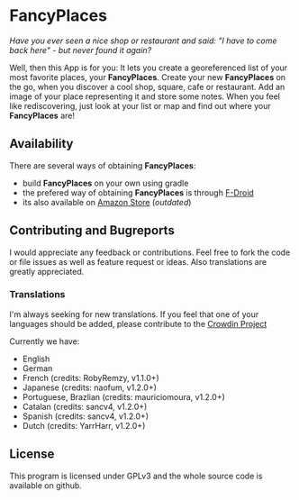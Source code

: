# FancyPlaces
*Have you ever seen a nice shop or restaurant and said: "I have to come back here" - but never found it again?*

Well, then this App is for you: It lets you create a georeferenced list of your most favorite places, your **FancyPlaces**.  Create your new **FancyPlaces** on the go, when you discover a cool shop, square, cafe or restaurant. Add an image of your place representing it and store some notes. When you feel like rediscovering, just look at your list or map and find out where your **FancyPlaces** are!

## Availability
There are several ways of obtaining **FancyPlaces**:
* build **FancyPlaces** on your own using gradle
* the prefered way of obtaining **FancyPlaces** is through [F-Droid](https://f-droid.org/repository/browse/?fdcategory=Navigation&fdid=com.gabm.fancyplaces)
* its also available on [Amazon Store](http://www.amazon.de/Private-Developer-Fancy-Places/dp/B00Y2T3SFO) (*outdated*)

## Contributing and Bugreports
I would appreciate any feedback or contributions. Feel free to fork the code or file issues as well as feature request or ideas. Also translations are greatly appreciated.

### Translations
I'm always seeking for new translations. If you feel that one of your languages should be added, please contribute to the [Crowdin Project](https://crowdin.com/project/fancyplaces)

Currently we have:
- English
- German
- French (credits: RobyRemzy, v1.1.0+)
- Japanese (credits: naofum, v1.2.0+)
- Portuguese, Brazlian (credits: mauriciomoura, v1.2.0+)
- Catalan (credits: sancv4, v1.2.0+)
- Spanish (credits: sancv4, v1.2.0+)
- Dutch (credits: YarrHarr, v1.2.0+)

## License
This program is licensed under GPLv3 and the whole source code is available on github.
